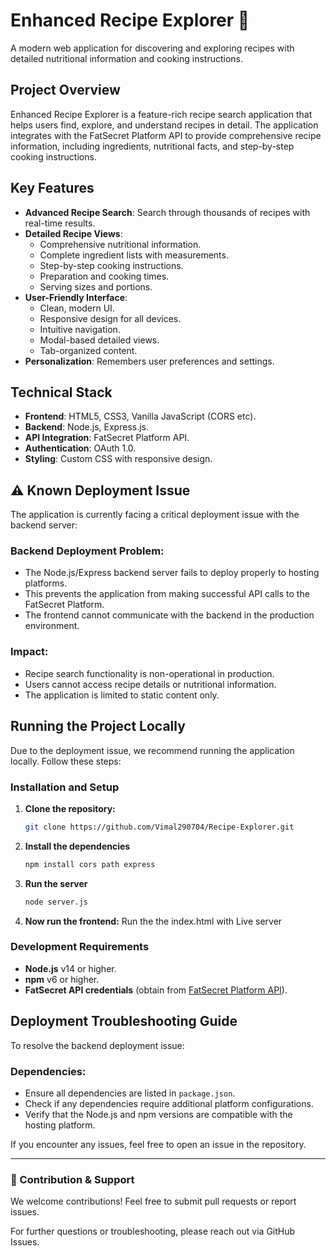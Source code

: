 # Enhanced Recipe Explorer 🍳
A modern web application for discovering and exploring recipes with detailed nutritional information and cooking instructions.

## Project Overview
Enhanced Recipe Explorer is a feature-rich recipe search application that helps users find, explore, and understand recipes in detail. The application integrates with the FatSecret Platform API to provide comprehensive recipe information, including ingredients, nutritional facts, and step-by-step cooking instructions.

## Key Features
- **Advanced Recipe Search**: Search through thousands of recipes with real-time results.
- **Detailed Recipe Views**:
  - Comprehensive nutritional information.
  - Complete ingredient lists with measurements.
  - Step-by-step cooking instructions.
  - Preparation and cooking times.
  - Serving sizes and portions.
- **User-Friendly Interface**:
  - Clean, modern UI.
  - Responsive design for all devices.
  - Intuitive navigation.
  - Modal-based detailed views.
  - Tab-organized content.
- **Personalization**: Remembers user preferences and settings.

## Technical Stack
- **Frontend**: HTML5, CSS3, Vanilla JavaScript (CORS etc).
- **Backend**: Node.js, Express.js.
- **API Integration**: FatSecret Platform API.
- **Authentication**: OAuth 1.0.
- **Styling**: Custom CSS with responsive design.

## ⚠️ Known Deployment Issue
The application is currently facing a critical deployment issue with the backend server:

### Backend Deployment Problem:
- The Node.js/Express backend server fails to deploy properly to hosting platforms.
- This prevents the application from making successful API calls to the FatSecret Platform.
- The frontend cannot communicate with the backend in the production environment.

### Impact:
- Recipe search functionality is non-operational in production.
- Users cannot access recipe details or nutritional information.
- The application is limited to static content only.

## Running the Project Locally
Due to the deployment issue, we recommend running the application locally. Follow these steps:

### Installation and Setup
1. **Clone the repository:**
   ```sh
   git clone https://github.com/Vimal290704/Recipe-Explorer.git
   ```
2. **Install the dependencies**
   ```sh
   npm install cors path express 
   ```
3. **Run the server**
   ```sh
   node server.js
   ```
4. **Now run the frontend:**
    Run the the index.html with Live server

### Development Requirements
- **Node.js** v14 or higher.
- **npm** v6 or higher.
- **FatSecret API credentials** (obtain from [FatSecret Platform API](https://platform.fatsecret.com/)).

## Deployment Troubleshooting Guide
To resolve the backend deployment issue:

### Dependencies:
- Ensure all dependencies are listed in `package.json`.
- Check if any dependencies require additional platform configurations.
- Verify that the Node.js and npm versions are compatible with the hosting platform.

If you encounter any issues, feel free to open an issue in the repository.

---
### 📢 Contribution & Support
We welcome contributions! Feel free to submit pull requests or report issues.

For further questions or troubleshooting, please reach out via GitHub Issues.

